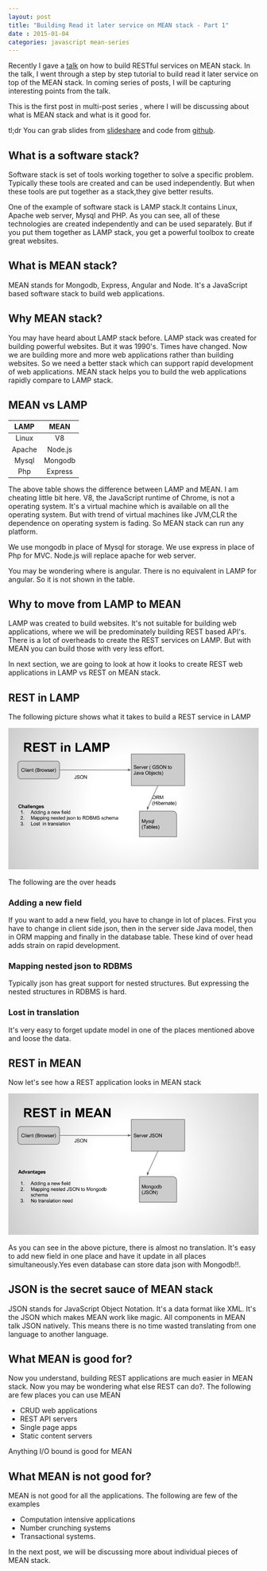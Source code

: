 ```yaml
---           
layout: post
title: "Building Read it later service on MEAN stack - Part 1"
date : 2015-01-04
categories: javascript mean-series
---
```



Recently I gave a [talk](http://www.meetup.com/JSChannel-Bengaluru/events/183847322/) on how to build RESTful services on MEAN stack. In the talk, I went through a step by step tutorial to build read it later service on top of the MEAN stack. In coming series of posts, I will be capturing interesting points from the talk.

This is the first post in multi-post series , where I will be discussing about what is MEAN stack and what is it good for.

tl;dr You can grab slides from [slideshare](http://www.slideshare.net/madhukaraphatak/mean-41838061) and code from [github](https://github.com/phatak-dev/mean-readitlater).

## What is a software stack?

Software stack is set of tools working together to solve a specific problem. Typically these tools are created and can be used independently. But when these tools are put together as a stack,they give better results.

One of the example of software stack is LAMP stack.It contains Linux, Apache web server, Mysql and PHP. As you can see, all of these technologies are created independently and can be used separately. But if you put them together as LAMP stack, you get a powerful toolbox to create great websites.


## What is MEAN stack?

MEAN stands for Mongodb, Express, Angular and Node. It's a JavaScript based software stack to build web applications. 

## Why MEAN stack?

You may have heard about LAMP stack before. LAMP stack was created for building powerful websites. But it was 1990's. Times have changed. Now we are building more and more web applications rather than building websites. So we need a better stack which can support rapid development of web applications. MEAN stack helps you to build the web applications rapidly compare to LAMP stack.


## MEAN vs LAMP

| LAMP     |  MEAN |
|:-------------: |:-------------:|
|Linux          |   V8
|Apache         |  Node.js
|Mysql          |  Mongodb
|Php            |  Express



 The above table shows the difference between LAMP and MEAN. I am cheating little bit here. V8, the JavaScript runtime of Chrome, is not a operating system. It's a virtual machine which is available on all the operating system. But with trend of virtual machines like JVM,CLR the dependence on operating system is fading. So MEAN stack can run any platform.

 We use mongodb in place of Mysql for storage. We use express in place of Php for MVC. Node.js will replace apache for web server.

 You may be wondering where is angular. There is no equivalent in LAMP for angular. So it is not shown in the table.


## Why to move from LAMP to MEAN

LAMP was created to build websites. It's not suitable for building web applications, where we will be predominately building REST based API's. There is a lot of overheads to create the REST services on LAMP. But with MEAN you can build those with very less effort.

In next section, we are going to look at how it looks to create REST web applications in LAMP vs REST on MEAN stack. 

## REST in LAMP 

 The following picture shows what it takes to build a REST service in LAMP

 ![REST in LAMP](/images/rest_lamp.png)


The following are the over heads


### Adding a new field

If you want to add a new field, you have to change in lot of places. First you have to change in client side json, then in the server side Java model, then in ORM mapping and finally in the database table. These kind of over head adds strain on rapid development.

### Mapping nested json to RDBMS

Typically json has great support for nested structures. But expressing the nested structures in RDBMS is hard.
 
### Lost in translation 

It's very easy to forget update model in one of the places mentioned above and loose the data.


## REST in MEAN

Now let's see how a REST application looks in MEAN stack

![REST in LAMP](/images/rest_mean.png)


As you can see in the above picture, there is almost no translation. It's easy to add new field in one place and have it update in all places simultaneously.Yes even database can store data json with Mongodb!!.


## JSON is the secret sauce of MEAN stack

JSON stands for JavaScript Object Notation. It's a data format like XML. It's the JSON which makes MEAN work like magic. All components in MEAN talk JSON natively. This means there is no time wasted translating from one language to another language.


## What MEAN is good for?

Now you understand, building REST applications are much easier in MEAN stack. Now you may be wondering what else REST can do?. The following are few places you can use MEAN

 * CRUD web applications
 * REST API servers
 * Single page apps
 * Static content servers

Anything I/O bound is good for MEAN

## What MEAN is not good for?

MEAN is not good for all the applications. The following are few of the examples

 * Computation intensive applications
 * Number crunching systems
 * Transactional systems.

In the next post, we will be discussing more about individual pieces of MEAN stack.






